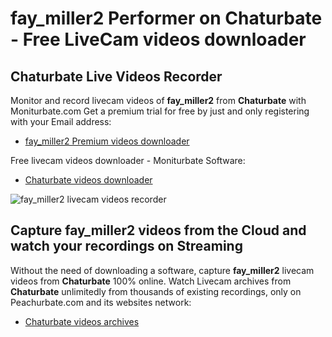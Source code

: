 # fay_miller2 Performer on Chaturbate - Free LiveCam videos downloader

## Chaturbate Live Videos Recorder

Monitor and record livecam videos of **fay_miller2** from **Chaturbate** with Moniturbate.com
Get a premium trial for free by just and only registering with your Email address:
* [fay_miller2 Premium videos downloader](https://moniturbate.com/request-demo-licence-key.html)

Free livecam videos downloader - Moniturbate Software:
* [Chaturbate videos downloader](https://moniturbate.com/moniturbate-download-software.html)

![fay_miller2 livecam videos recorder](https://peachurnet.com/templates/moniturbate-software.png)


## Capture fay_miller2 videos from the Cloud and watch your recordings on Streaming

Without the need of downloading a software, capture **fay_miller2** livecam videos from **Chaturbate** 100% online.
Watch Livecam archives from **Chaturbate** unlimitedly from thousands of existing recordings, only on Peachurbate.com and its websites network:
* [Chaturbate videos archives](https://peachurnet.com/)
